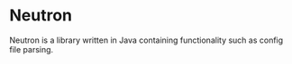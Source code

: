 # Neutron
Neutron is a library written in Java containing functionality such as config file parsing.
